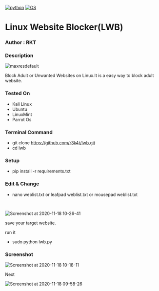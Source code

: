 
[![python](https://img.shields.io/badge/Program-Python-cyan.svg)](https://www.python.org/)
[![OS](https://img.shields.io/badge/Tested%20On-Linux-cyan.svg)](https://en.wikipedia.org/wiki/Linux)

# Linux Website Blocker(LWB)

### Author : RKT ###

### Description ###


![maxresdefault](https://user-images.githubusercontent.com/69615463/99218498-a3e90300-2800-11eb-818c-66ccefb30e6c.jpg)


Block Adult or Unwanted Websites on Linux.It is a easy  way to block adult website.


### Tested On ###

+ Kali Linux
+ Ubuntu
+ LinuxMint
+ Parrot Os

### Terminal Command ###

+ git clone https://github.com/r3k4t/lwb.git
+ cd lwb

### Setup ###

+ pip install -r requirements.txt

### Edit & Change ###

+ nano weblist.txt or leafpad weblist.txt or mousepad weblist.txt

<br>

![Screenshot at 2020-11-18 10-26-41](https://user-images.githubusercontent.com/69615463/99486559-6a440380-298a-11eb-8b08-bbd1d200ec6f.png)

save your target website.

 run it

+ sudo python lwb.py

### Screenshot ###

![Screenshot at 2020-11-18 10-18-11](https://user-images.githubusercontent.com/69615463/99486515-54ced980-298a-11eb-81e0-4a7177823b0e.png)

Next

![Screenshot at 2020-11-18 09-58-26](https://user-images.githubusercontent.com/69615463/99486490-48e31780-298a-11eb-9c51-1f8d01448942.png)

 



